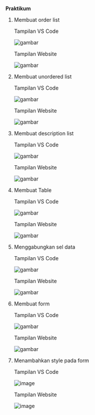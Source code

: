 **Praktikum**

1. Membuat order list

   Tampilan VS Code

   ![gambar](https://github.com/syahbarudin/Lab3Web/assets/146621192/18438f01-bbff-4cd4-b519-aad102afa054)

   Tampilan Website

   ![gambar](https://github.com/syahbarudin/Lab3Web/assets/146621192/9fe7f03e-6786-4fd4-85f3-031f06d35fab)

3. Membuat unordered list

   Tampilan VS Code

   ![gambar](https://github.com/syahbarudin/Lab3Web/assets/146621192/992c408c-5b06-4e4b-99bb-e4637920d631)

   Tampilan Website

   ![gambar](https://github.com/syahbarudin/Lab3Web/assets/146621192/d1cd6a9e-47ea-4967-8a56-abb05c44122e)

4. Membuat description list

   Tampilan VS Code

   ![gambar](https://github.com/syahbarudin/Lab3Web/assets/146621192/a6805442-4b2a-4638-beee-b7b406121c8b)

   Tampilan Website

   ![gambar](https://github.com/syahbarudin/Lab3Web/assets/146621192/9ca3ca43-da19-44f4-8ad1-49fb3ab23107)

5. Membuat Table

   Tampilan VS Code

   ![gambar](https://github.com/syahbarudin/Lab3Web/assets/146621192/9af54006-c089-48a3-87ea-0765c0c70cc2)
   
   Tampilan Website

   ![gambar](https://github.com/syahbarudin/Lab3Web/assets/146621192/9ebd0624-998f-4aac-8561-fd78b75846e9)

6. Menggabungkan sel data

   Tampilan VS Code

   ![gambar](https://github.com/syahbarudin/Lab3Web/assets/146621192/504e9cc3-8a33-41d4-9326-798c6921d672)

   Tampilan Website

   ![gambar](https://github.com/syahbarudin/Lab3Web/assets/146621192/1a292fbb-d4b9-4f37-a08b-79c22c4f702c)

7. Membuat form

   Tampilan VS Code

   ![gambar](https://github.com/syahbarudin/Lab3Web/assets/146621192/30472b39-b3b7-457f-938a-8cacbcaf096c)

   Tampilan Website

   ![gambar](https://github.com/syahbarudin/Lab3Web/assets/146621192/eda9f0f2-7aea-40cd-9269-92f8964d6e8b)

8. Menambahkan style pada form

   Tampilan VS Code

   ![image](https://github.com/syahbarudin/Lab3Web/assets/146621192/3b7ea648-cb2e-43de-8353-7dd2888778ff)

   Tampilan Website

   ![image](https://github.com/syahbarudin/Lab3Web/assets/146621192/07f53b0d-c32b-4bf3-a886-9b669215e47e)

